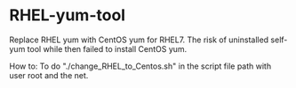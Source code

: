 # RHEL-yum-tool
Replace RHEL yum with CentOS yum for RHEL7.
The risk of uninstalled self-yum tool while then failed to install CentOS yum. 

How to:
To do "./change_RHEL_to_Centos.sh" in the script file path with user root and the net.


